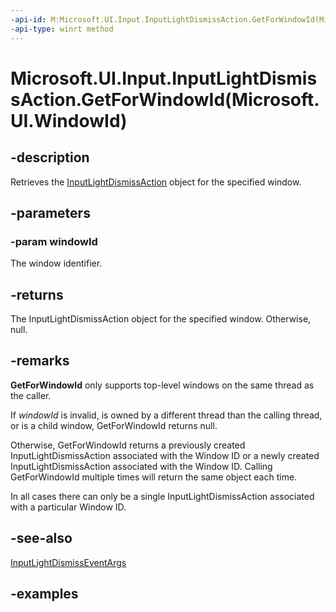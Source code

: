 ```yaml
---
-api-id: M:Microsoft.UI.Input.InputLightDismissAction.GetForWindowId(Microsoft.UI.WindowId)
-api-type: winrt method
---
```


# Microsoft.UI.Input.InputLightDismissAction.GetForWindowId(Microsoft.UI.WindowId)

<!--
public static Microsoft.UI.Input.InputLightDismissAction GetForWindowId (Microsoft.UI.WindowId windowId);
-->

## -description

Retrieves the [InputLightDismissAction](inputlightdismissaction.md) object for the specified window.

## -parameters

### -param windowId

The window identifier.

## -returns

The InputLightDismissAction object for the specified window. Otherwise, null.

## -remarks

**GetForWindowId** only supports top-level windows on the same thread as the caller.

If *windowId* is invalid, is owned by a different thread than the calling thread, or is a child window, GetForWindowId returns null.

Otherwise, GetForWindowId returns a previously created InputLightDismissAction associated with the Window ID or a newly created InputLightDismissAction associated with the Window ID. Calling GetForWindowId multiple times will return the same object each time.

In all cases there can only be a single InputLightDismissAction associated with a particular Window ID.

## -see-also

[InputLightDismissEventArgs](inputlightdismisseventargs.md)

## -examples
